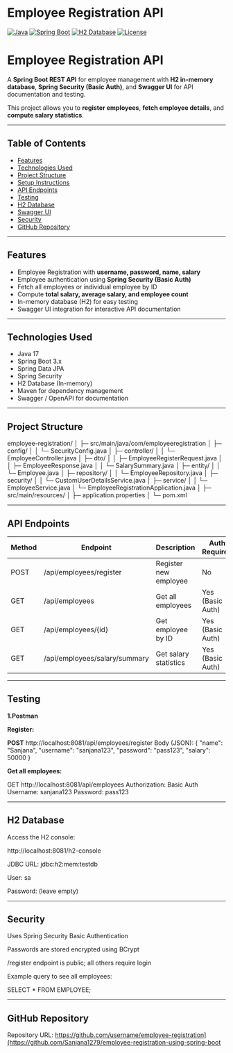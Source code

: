 # Employee Registration API

[![Java](https://img.shields.io/badge/Java-17-blue)](https://www.java.com/)
[![Spring Boot](https://img.shields.io/badge/Spring%20Boot-3.x-brightgreen)](https://spring.io/projects/spring-boot)
[![H2 Database](https://img.shields.io/badge/H2-Database-orange)](https://www.h2database.com/)
[![License](https://img.shields.io/badge/License-MIT-yellow)](#)
# Employee Registration API

A **Spring Boot REST API** for employee management with **H2 in-memory database**, **Spring Security (Basic Auth)**, and **Swagger UI** for API documentation and testing.  

This project allows you to **register employees**, **fetch employee details**, and **compute salary statistics**.

---

## **Table of Contents**

- [Features](#features)  
- [Technologies Used](#technologies-used)  
- [Project Structure](#project-structure)  
- [Setup Instructions](#setup-instructions)  
- [API Endpoints](#api-endpoints)  
- [Testing](#testing)  
- [H2 Database](#h2-database)  
- [Swagger UI](#swagger-ui)  
- [Security](#security)  
- [GitHub Repository](#github-repository)

---

## **Features**

- Employee Registration with **username, password, name, salary**  
- Employee authentication using **Spring Security (Basic Auth)**  
- Fetch all employees or individual employee by ID  
- Compute **total salary, average salary, and employee count**  
- In-memory database (H2) for easy testing  
- Swagger UI integration for interactive API documentation  

---

## **Technologies Used**

- Java 17  
- Spring Boot 3.x  
- Spring Data JPA  
- Spring Security  
- H2 Database (In-memory)  
- Maven for dependency management  
- Swagger / OpenAPI for documentation  

---
## **Project Structure**
employee-registration/
│
├─ src/main/java/com/employeeregistration
│ ├─ config/
│ │ └─ SecurityConfig.java
│ ├─ controller/
│ │ └─ EmployeeController.java
│ ├─ dto/
│ │ ├─ EmployeeRegisterRequest.java
│ │ ├─ EmployeeResponse.java
│ │ └─ SalarySummary.java
│ ├─ entity/
│ │ └─ Employee.java
│ ├─ repository/
│ │ └─ EmployeeRepository.java
│ ├─ security/
│ │ └─ CustomUserDetailsService.java
│ ├─ service/
│ │ └─ EmployeeService.java
│ └─ EmployeeRegistrationApplication.java
│
├─ src/main/resources/
│ ├─ application.properties
│
└─ pom.xml

---

## **API Endpoints**
| Method | Endpoint                      | Description           | Auth Required    |
| ------ | ----------------------------- | --------------------- | ---------------- |
| POST   | /api/employees/register       | Register new employee | No               |
| GET    | /api/employees                | Get all employees     | Yes (Basic Auth) |
| GET    | /api/employees/{id}           | Get employee by ID    | Yes (Basic Auth) |
| GET    | /api/employees/salary/summary | Get salary statistics | Yes (Basic Auth) |


---
## **Testing**
**1.Postman**

**Register:**

**POST** http://localhost:8081/api/employees/register
Body (JSON):
{
  "name": "Sanjana",
  "username": "sanjana123",
  "password": "pass123",
  "salary": 50000
}


**Get all employees:**

GET http://localhost:8081/api/employees
Authorization: Basic Auth
Username: sanjana123
Password: pass123

---
## **H2 Database**

Access the H2 console:

http://localhost:8081/h2-console


JDBC URL: jdbc:h2:mem:testdb

User: sa

Password: (leave empty)

---
## **Security**

Uses Spring Security Basic Authentication

Passwords are stored encrypted using BCrypt

/register endpoint is public; all others require login

Example query to see all employees:

SELECT * FROM EMPLOYEE;

---
## **GitHub Repository**

Repository URL:
https://github.com/username/employee-registration](https://github.com/Sanjana1279/employee-registration-using-spring-boot
